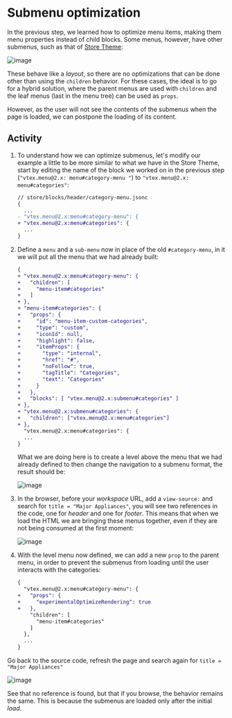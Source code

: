 # Submenu optimization

In the previous step, we learned how to optimize menu items, making them menu properties instead of child blocks. Some menus, however, have other submenus, such as that of [Store Theme](storetheme.vtex.com):

![image](https://user-images.githubusercontent.com/18701182/93831521-5d848700-fc49-11ea-9773-c2d727013f95.png)

These behave like a _layout_, so there are no optimizations that can be done other than using the `children` behavior. For these cases, the ideal is to go for a hybrid solution, where the parent menus are used with `children` and the leaf menus (last in the menu tree) can be used as `props`.

However, as the user will not see the contents of the submenus when the page is loaded, we can postpone the loading of its content.

## Activity

1. To understand how we can optimize submenus, let's modify our example a little to be more similar to what we have in the Store Theme, start by editing the name of the block we worked on in the previous step (`"vtex.menu@2.x: menu#category-menu "`) to `"vtex.menu@2.x: menu#categories"`:

    ```diff
    // store/blocks/header/category-menu.jsonc
    {
      ...
    - "vtex.menu@2.x:menu#category-menu": {
    + "vtex.menu@2.x:menu#categories": {
      ...
    }
    ```

2. Define a `menu` and a `sub-menu` now in place of the old `#category-menu`, in it we will put all the menu that we had already built:

    ```diff
    {
    + "vtex.menu@2.x:menu#category-menu": {
    +   "children": [
    +     "menu-item#categories"
    +   ]
    + },
    + "menu-item#categories": {
    +   "props": {
    +     "id": "menu-item-custom-categories",
    +     "type": "custom",
    +     "iconId": null,
    +     "highlight": false,
    +     "itemProps": {
    +       "type": "internal",
    +       "href": "#",
    +       "noFollow": true,
    +       "tagTitle": "Categories",
    +       "text": "Categories"
    +     }
    +   },
    +   "blocks": [ "vtex.menu@2.x:submenu#categories" ]
    + },
    + "vtex.menu@2.x:submenu#categories": {
    +   "children": ["vtex.menu@2.x:menu#categories"]
    + },
      "vtex.menu@2.x:menu#categories": {
      ...
    }
    ```

    What we are doing here is to create a level above the menu that we had already defined to then change the navigation to a submenu format, the result should be: 

    ![image](https://user-images.githubusercontent.com/18701182/93835843-fa015600-fc56-11ea-9b0e-b30a281b2d2b.png)

3. In the browser, before your _workspace_ URL, add a `view-source:` and search for `title = "Major Appliances"`, you will see two references in the code, one for _header_ and one for _footer_. This means that when we load the HTML we are bringing these menus together, even if they are not being consumed at the first moment:

    ![image](https://user-images.githubusercontent.com/18701182/93836918-a7299d80-fc5a-11ea-8804-0b2722742e17.png)

4. With the level menu now defined, we can add a new `prop` to the parent menu, in order to prevent the submenus from loading until the user interacts with the categories:

    ```diff
    {
      "vtex.menu@2.x:menu#category-menu": {
    +   "props": {
    +     "experimentalOptimizeRendering": true
    +   },
        "children": [
          "menu-item#categories"
        ]
      },
      ...
    }
    ```

Go back to the source code, refresh the page and search again for `title = "Major Appliances"`

![image](https://user-images.githubusercontent.com/18701182/93837006-f5d73780-fc5a-11ea-84c8-18542756e5a7.png)

See that no reference is found, but that if you browse, the behavior remains the same. This is because the submenus are loaded only after the initial *load*.
